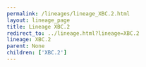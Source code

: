 ```yaml
---
permalink: /lineages/lineage_XBC.2.html
layout: lineage_page
title: Lineage XBC.2
redirect_to: ../lineage.html?lineage=XBC.2
lineage: XBC.2
parent: None
children: ['XBC.2']
---
```

